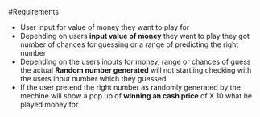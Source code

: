 #Requirements
* User input for value of money they want to play for
* Depending on users **input value of money** they want to play they got number of chances for guessing or a range of predicting the right number
* Depending on the users inputs for money, range or chances of guess the actual **Random number generated** will not startiing checking with the users input number which they guessed
* If the user pretend the right number as randomly generated by the mechine will show a pop up of **winning an cash price** of X 10 what he played money for

